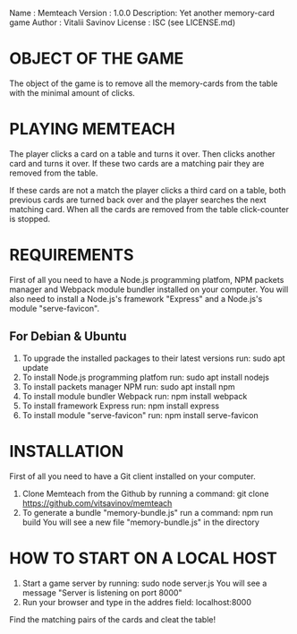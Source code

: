 Name       : Memteach
Version    : 1.0.0
Description: Yet another memory-card game
Author     : Vitalii Savinov
License    : ISC (see LICENSE.md)


OBJECT OF THE GAME
==================
The object of the game is to remove all the memory-cards from the table with the minimal amount of clicks.

PLAYING MEMTEACH
================
The player clicks a card on a table and turns it over. Then clicks another card and turns it over. 
If these two cards are a matching pair they are removed from the table.

If these cards are not a match the player clicks a third card on a table, both previous cards are turned back over and the player searches the next matching card.
When all the cards are removed from the table click-counter is stopped.



REQUIREMENTS
============
First of all you need to have a Node.js programming platfom, NPM packets manager and Webpack module bundler installed on your computer.
You will also need to install a Node.js's framework "Express" and a Node.js's module "serve-favicon".

For Debian & Ubuntu
-------------------
1. To upgrade the installed packages to their latest versions run: sudo apt update
2. To install Node.js programming platfom run: sudo apt install nodejs
3. To install packets manager NPM run: sudo apt install npm
4. To install module bundler Webpack run: npm install webpack
5. To install framework Express run: npm install express
6. To install module "serve-favicon" run: npm install serve-favicon


INSTALLATION
============
First of all you need to have a Git client installed on your computer.

1. Clone Memteach from the Github by running a command: git clone https://github.com/vitsavinov/memteach
2. To generate a bundle "memory-bundle.js" run a command: npm run build
   You will see a new file "memory-bundle.js" in the directory
 

HOW TO START ON A LOCAL HOST
============================
1. Start a game server by running: sudo node server.js
   You will see a message "Server is listening on port 8000"
2. Run your browser and type in the addres field: localhost:8000

Find the matching pairs of the cards and cleat the table!